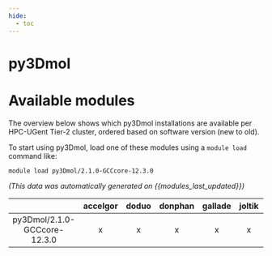```yaml
---
hide:
  - toc
---
```


py3Dmol
=======

# Available modules


The overview below shows which py3Dmol installations are available per HPC-UGent Tier-2 cluster, ordered based on software version (new to old).

To start using py3Dmol, load one of these modules using a `module load` command like:

```shell
module load py3Dmol/2.1.0-GCCcore-12.3.0
```

*(This data was automatically generated on {{modules_last_updated}})*  

| |accelgor|doduo|donphan|gallade|joltik|shinx|
| :---: | :---: | :---: | :---: | :---: | :---: | :---: |
|py3Dmol/2.1.0-GCCcore-12.3.0|x|x|x|x|x|x|
